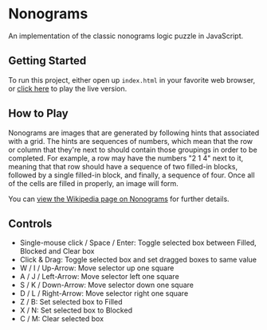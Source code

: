 # Nonograms

An implementation of the classic nonograms logic puzzle in JavaScript.

## Getting Started

To run this project, either open up `index.html` in your favorite web browser, or [click here](https://ericsavadian.com/nonograms/) to play the live version.

## How to Play

Nonograms are images that are generated by following hints that associated with a grid. The hints are sequences of numbers, which mean that the row or column that they're next to should contain those groupings in order to be completed. For example, a row may have the numbers "2 1 4" next to it, meaning that that row should have a sequence of two filled-in blocks, followed by a single filled-in block, and finally, a sequence of four. Once all of the cells are filled in properly, an image will form.

You can [view the Wikipedia page on Nonograms](https://en.wikipedia.org/wiki/Nonogram) for further details.

## Controls

* Single-mouse click / Space / Enter: Toggle selected box between Filled, Blocked and Clear box
* Click & Drag: Toggle selected box and set dragged boxes to same value
* W / I / Up-Arrow: Move selector up one square
* A / J / Left-Arrow: Move selector left one square
* S / K / Down-Arrow: Move selector down one square
* D / L / Right-Arrow: Move selector right one square
* Z / B: Set selected box to Filled
* X / N: Set selected box to Blocked
* C / M: Clear selected box
